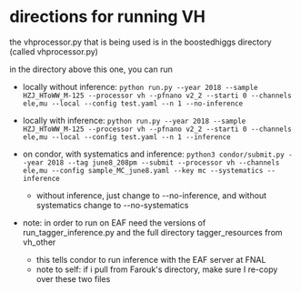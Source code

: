 # directions for running VH 

the vhprocessor.py that is being used is in the boostedhiggs directory (called vhprocessor.py)

in the directory above this one, you can run 

- locally without inference: `python run.py --year 2018 --sample HZJ_HToWW_M-125 --processor vh --pfnano v2_2 --starti 0 --channels ele,mu --local --config test.yaml --n 1 --no-inference`
- locally with inference: `python run.py --year 2018 --sample HZJ_HToWW_M-125 --processor vh --pfnano v2_2 --starti 0 --channels ele,mu --local --config test.yaml --n 1 --inference`
- on condor, with systematics and inference:
  `python3 condor/submit.py --year 2018 --tag june8_208pm --submit --processor vh --channels ele,mu --config sample_MC_june8.yaml --key mc --systematics --inference`
  - without inference, just change to --no-inference, and without systematics change to --no-systematics

- note: in order to run on EAF need the versions of run_tagger_inference.py and the full directory tagger_resources from vh_other
  - this tells condor to run inference with the EAF server at FNAL
  - note to self: if i pull from Farouk's directory, make sure I re-copy over these two files
  
